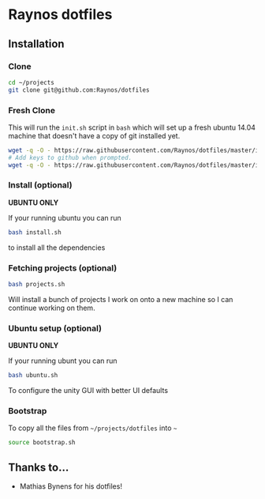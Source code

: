 # Raynos dotfiles

## Installation

### Clone

```sh
cd ~/projects
git clone git@github.com:Raynos/dotfiles
```

### Fresh Clone

This will run the `init.sh` script in `bash`
which will set up a fresh ubuntu 14.04 machine
that doesn't have a copy of git installed yet.

```sh
wget -q -O - https://raw.githubusercontent.com/Raynos/dotfiles/master/init.sh 2>&1 | bash
# Add keys to github when prompted.
wget -q -O - https://raw.githubusercontent.com/Raynos/dotfiles/master/init.sh 2>&1 | bash
```

### Install (optional)

**UBUNTU ONLY**

If your running ubuntu you can run

```sh
bash install.sh
```

to install all the dependencies

### Fetching projects (optional)

```sh
bash projects.sh
```

Will install a bunch of projects I work on
onto a new machine so I can continue working
on them.

### Ubuntu setup (optional)

**UBUNTU ONLY**

If your running ubunt you can run

```sh
bash ubuntu.sh
```

To configure the unity GUI with better
UI defaults

### Bootstrap

To copy all the files from `~/projects/dotfiles` into `~`

```sh
source bootstrap.sh
```

## Thanks to…

 * Mathias Bynens for his dotfiles!
